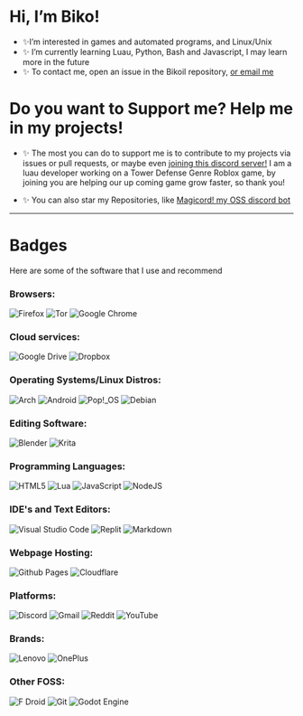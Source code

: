 # Hi, I’m Biko!
- ✨I’m interested in games and automated programs, and Linux/Unix
- ✨ I’m currently learning Luau, Python, Bash and Javascript, I may learn more in the future
- ✨ To contact me, open an issue in the Bikoil repository, [or email me](devbikoilu@gmail.com)

# Do you want to Support me? Help me in my projects!
- ✨ The most you can do to support me is to contribute to my projects via issues or pull requests, or maybe even [joining this discord server!](https://discord.gg/7fy9v4gRwa)
I am a luau developer working on a Tower Defense Genre Roblox game, by joining you are helping our up coming game grow faster, so thank you!

- ✨ You can also star my Repositories, like [Magicord! my OSS discord bot](https://github.com/bikoil/magicord)
***
# Badges
Here are some of the software that I use and recommend

### Browsers:


![Firefox](https://img.shields.io/badge/Firefox-FF7139?style=for-the-badge&logo=Firefox-Browser&logoColor=white) ![Tor](https://img.shields.io/badge/Tor-7D4698?style=for-the-badge&logo=Tor-Browser&logoColor=white) ![Google Chrome](https://img.shields.io/badge/Google%20Chrome-4285F4?style=for-the-badge&logo=GoogleChrome&logoColor=white) 


### Cloud services:

![Google Drive](https://img.shields.io/badge/Google%20Drive-4285F4?style=for-the-badge&logo=googledrive&logoColor=white) ![Dropbox](https://img.shields.io/badge/Dropbox-%233B4D98.svg?style=for-the-badge&logo=Dropbox&logoColor=white)

### Operating Systems/Linux Distros:

![Arch](https://img.shields.io/badge/Arch%20Linux-1793D1?logo=arch-linux&logoColor=fff&style=for-the-badge) ![Android](https://img.shields.io/badge/Android-3DDC84?style=for-the-badge&logo=android&logoColor=white) ![Pop!\_OS](https://img.shields.io/badge/Pop!_OS-48B9C7?style=for-the-badge&logo=Pop!_OS&logoColor=white) ![Debian](https://img.shields.io/badge/Debian-D70A53?style=for-the-badge&logo=debian&logoColor=white)


### Editing Software:

![Blender](https://img.shields.io/badge/blender-%23F5792A.svg?style=for-the-badge&logo=blender&logoColor=white) ![Krita](https://img.shields.io/badge/Krita-203759?style=for-the-badge&logo=krita&logoColor=EEF37B)


### Programming Languages:

![HTML5](https://img.shields.io/badge/html5-%23E34F26.svg?style=for-the-badge&logo=html5&logoColor=white) ![Lua](https://img.shields.io/badge/lua-%232C2D72.svg?style=for-the-badge&logo=lua&logoColor=white) ![JavaScript](https://img.shields.io/badge/javascript-%23323330.svg?style=for-the-badge&logo=javascript&logoColor=%23F7DF1E) ![NodeJS](https://img.shields.io/badge/node.js-6DA55F?style=for-the-badge&logo=node.js&logoColor=white)


### IDE's and Text Editors:

![Visual Studio Code](https://img.shields.io/badge/Visual%20Studio%20Code-0078d7.svg?style=for-the-badge&logo=visual-studio-code&logoColor=white) ![Replit](https://img.shields.io/badge/Replit-DD1200?style=for-the-badge&logo=Replit&logoColor=white) ![Markdown](https://img.shields.io/badge/markdown-%23000000.svg?style=for-the-badge&logo=markdown&logoColor=white)


### Webpage Hosting:

![Github Pages](https://img.shields.io/badge/github%20pages-121013?style=for-the-badge&logo=github&logoColor=white) ![Cloudflare](https://img.shields.io/badge/Cloudflare-F38020?style=for-the-badge&logo=Cloudflare&logoColor=white) 


### Platforms:

![Discord](https://img.shields.io/badge/Discord-%235865F2.svg?style=for-the-badge&logo=discord&logoColor=white) ![Gmail](https://img.shields.io/badge/Gmail-D14836?style=for-the-badge&logo=gmail&logoColor=white) ![Reddit](https://img.shields.io/badge/Reddit-FF4500?style=for-the-badge&logo=reddit&logoColor=white) ![YouTube](https://img.shields.io/badge/YouTube-%23FF0000.svg?style=for-the-badge&logo=YouTube&logoColor=white)


### Brands:

![Lenovo](https://img.shields.io/badge/lenovo-E2231A?style=for-the-badge&logo=lenovo&logoColor=white) ![OnePlus](https://img.shields.io/badge/OnePlus-%23F5010C.svg?style=for-the-badge&logo=oneplus&logoColor=white)


### Other FOSS:

![F Droid](https://img.shields.io/badge/F_Droid-1976D2?style=for-the-badge&logo=f-droid&logoColor=white) ![Git](https://img.shields.io/badge/git-%23F05033.svg?style=for-the-badge&logo=git&logoColor=white) ![Godot Engine](https://img.shields.io/badge/GODOT-%23FFFFFF.svg?style=for-the-badge&logo=godot-engine)

<!---
Bikoil/Bikoil is a ✨ special ✨ repository because its `README.md` (this file) appears on your GitHub profile.
You can click the Preview link to take a look at your changes.
--->
